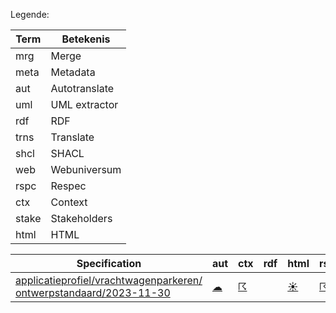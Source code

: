 Legende:

| Term | Betekenis |
| --- | --- |
| mrg | Merge |
| meta | Metadata |
| aut | Autotranslate |
| uml | UML extractor |
| rdf | RDF |
| trns | Translate |
| shcl | SHACL |
| web | Webuniversum |
| rspc | Respec |
| ctx | Context |
| stake | Stakeholders |
| html | HTML |

| Specification | aut | ctx | rdf | html | rspc | shcl | web | uml | mrg | trns | meta | stake |
| --- | --- | --- | --- | --- | --- | --- | --- | --- | --- | --- | --- | --- |
| [applicatieprofiel/vrachtwagenparkeren/ ontwerpstandaard/2023-11-30](/report4/doc/applicatieprofiel/vrachtwagenparkeren/ontwerpstandaard/2023-11-30) | [&#9729;](/report4/doc/applicatieprofiel/vrachtwagenparkeren/ontwerpstandaard/2023-11-30/autotranslate.report)| [&#9736;](/report4/doc/applicatieprofiel/vrachtwagenparkeren/ontwerpstandaard/2023-11-30/generator-jsonld-context.report)| | [&#9728;](/report4/doc/applicatieprofiel/vrachtwagenparkeren/ontwerpstandaard/2023-11-30/generator-html.report)| [&#9736;](/report4/doc/applicatieprofiel/vrachtwagenparkeren/ontwerpstandaard/2023-11-30/generator-respec.report)| [&#9736;](/report4/doc/applicatieprofiel/vrachtwagenparkeren/ontwerpstandaard/2023-11-30/generator-shacl.report)| [&#9728;](/report4/doc/applicatieprofiel/vrachtwagenparkeren/ontwerpstandaard/2023-11-30/generator-webuniversum-json.report)| [&#9729;](/report4/doc/applicatieprofiel/vrachtwagenparkeren/ontwerpstandaard/2023-11-30/oslo-converter-ea.report)| [&#9729;](/report4/doc/applicatieprofiel/vrachtwagenparkeren/ontwerpstandaard/2023-11-30/merge.report)| [&#9729;](/report4/doc/applicatieprofiel/vrachtwagenparkeren/ontwerpstandaard/2023-11-30/translate.report)| [&#9729;](/report4/doc/applicatieprofiel/vrachtwagenparkeren/ontwerpstandaard/2023-11-30/metadata.report)| [&#9728;](/report4/doc/applicatieprofiel/vrachtwagenparkeren/ontwerpstandaard/2023-11-30/oslo-stakeholders-converter.report)|
